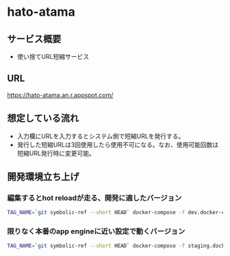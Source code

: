 # hato-atama

## サービス概要
- 使い捨てURL短縮サービス

## URL
<https://hato-atama.an.r.appspot.com/>

## 想定している流れ
- 入力欄にURLを入力するとシステム側で短縮URLを発行する。
- 発行した短縮URLは3回使用したら使用不可になる。なお、使用可能回数は短縮URL発行時に変更可能。

## 開発環境立ち上げ

### 編集するとhot reloadが走る、開発に適したバージョン
```sh
TAG_NAME=`git symbolic-ref --short HEAD` docker-compose -f dev.docker-compose.yml up --build
```

### 限りなく本番のapp engineに近い設定で動くバージョン
```sh
TAG_NAME=`git symbolic-ref --short HEAD` docker-compose -f staging.docker-compose.yml up --build
```
